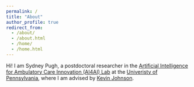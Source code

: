 ```yaml
---
permalink: /
title: "About"
author_profile: true
redirect_from: 
  - /about/
  - /about.html
  - /home/
  - /home.html
---
```


Hi! I am Sydney Pugh, a postdoctoral researcher in the [Artificial Intelligence for Ambulatory Care Innovation (AI4AI) Lab](https://www.med.upenn.edu/kbjohnsonlab/) at the [Univeristy of Pennsylvania](https://www.upenn.edu/), where I am advised by [Kevin Johnson](https://www.kevinbjohnsonmd.net/).

